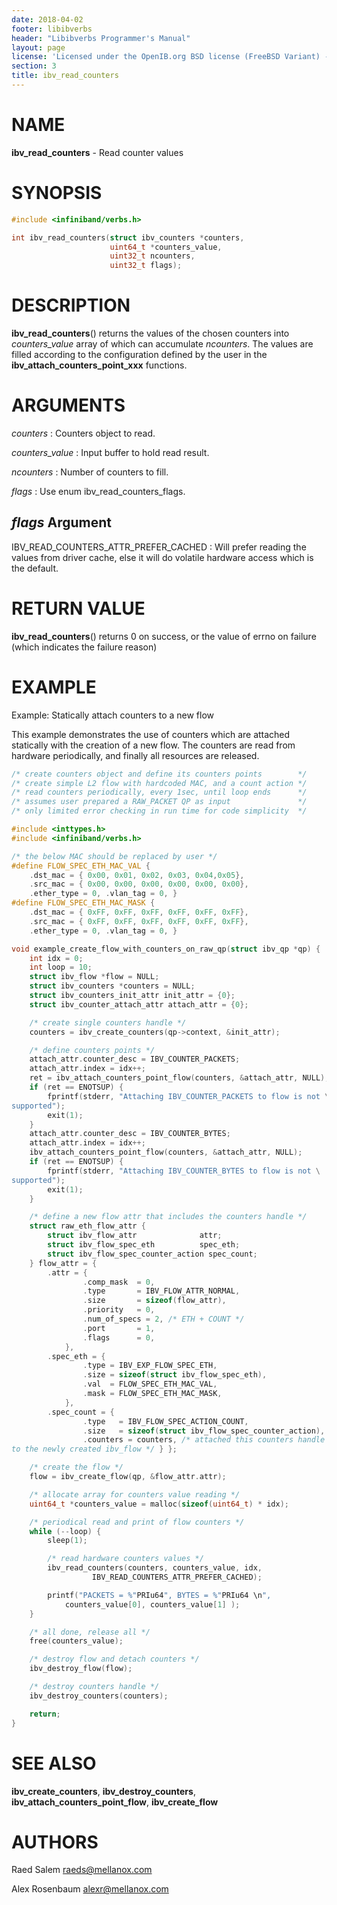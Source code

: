 ```yaml
---
date: 2018-04-02
footer: libibverbs
header: "Libibverbs Programmer's Manual"
layout: page
license: 'Licensed under the OpenIB.org BSD license (FreeBSD Variant) - See COPYING.md'
section: 3
title: ibv_read_counters
---
```


# NAME

**ibv_read_counters** - Read counter values

# SYNOPSIS

```c
#include <infiniband/verbs.h>

int ibv_read_counters(struct ibv_counters *counters,
                      uint64_t *counters_value,
                      uint32_t ncounters,
                      uint32_t flags);
```

# DESCRIPTION

**ibv_read_counters**() returns the values of the chosen counters into
*counters_value* array of which can accumulate *ncounters*.
The values are filled according to the configuration defined by the
user in the **ibv_attach_counters_point_xxx** functions.

# ARGUMENTS

*counters*
:	Counters object to read.

*counters_value*
:	Input buffer to hold read result.

*ncounters*
:	Number of counters to fill.

*flags*
:	Use enum ibv_read_counters_flags.

## *flags* Argument
IBV_READ_COUNTERS_ATTR_PREFER_CACHED
:	Will prefer reading the values from driver cache, else it will do volatile hardware access which is the default.

# RETURN VALUE

**ibv_read_counters**() returns 0 on success, or the value of errno on failure
(which indicates the failure reason)

# EXAMPLE

Example: Statically attach counters to a new flow

This example demonstrates the use of counters which are attached statically with
the creation of a new flow.
The counters are read from hardware periodically, and finally all resources are released.
```c
/* create counters object and define its counters points        */
/* create simple L2 flow with hardcoded MAC, and a count action */
/* read counters periodically, every 1sec, until loop ends      */
/* assumes user prepared a RAW_PACKET QP as input               */
/* only limited error checking in run time for code simplicity  */

#include <inttypes.h>
#include <infiniband/verbs.h>

/* the below MAC should be replaced by user */
#define FLOW_SPEC_ETH_MAC_VAL {
	.dst_mac = { 0x00, 0x01, 0x02, 0x03, 0x04,0x05},
	.src_mac = { 0x00, 0x00, 0x00, 0x00, 0x00, 0x00},
	.ether_type = 0, .vlan_tag = 0, }
#define FLOW_SPEC_ETH_MAC_MASK {
	.dst_mac = { 0xFF, 0xFF, 0xFF, 0xFF, 0xFF, 0xFF},
	.src_mac = { 0xFF, 0xFF, 0xFF, 0xFF, 0xFF, 0xFF},
	.ether_type = 0, .vlan_tag = 0, }

void example_create_flow_with_counters_on_raw_qp(struct ibv_qp *qp) {
	int idx = 0;
	int loop = 10;
	struct ibv_flow *flow = NULL;
	struct ibv_counters *counters = NULL;
	struct ibv_counters_init_attr init_attr = {0};
	struct ibv_counter_attach_attr attach_attr = {0};

	/* create single counters handle */
	counters = ibv_create_counters(qp->context, &init_attr);

	/* define counters points */
	attach_attr.counter_desc = IBV_COUNTER_PACKETS;
	attach_attr.index = idx++;
	ret = ibv_attach_counters_point_flow(counters, &attach_attr, NULL);
	if (ret == ENOTSUP) {
		fprintf(stderr, "Attaching IBV_COUNTER_PACKETS to flow is not \
supported");
		exit(1);
	}
	attach_attr.counter_desc = IBV_COUNTER_BYTES;
	attach_attr.index = idx++;
	ibv_attach_counters_point_flow(counters, &attach_attr, NULL);
	if (ret == ENOTSUP) {
		fprintf(stderr, "Attaching IBV_COUNTER_BYTES to flow is not \
supported");
		exit(1);
	}

	/* define a new flow attr that includes the counters handle */
	struct raw_eth_flow_attr {
		struct ibv_flow_attr              attr;
		struct ibv_flow_spec_eth          spec_eth;
		struct ibv_flow_spec_counter_action spec_count;
	} flow_attr = {
		.attr = {
				.comp_mask  = 0,
				.type       = IBV_FLOW_ATTR_NORMAL,
				.size       = sizeof(flow_attr),
				.priority   = 0,
				.num_of_specs = 2, /* ETH + COUNT */
				.port       = 1,
				.flags      = 0,
			},
		.spec_eth = {
				.type = IBV_EXP_FLOW_SPEC_ETH,
				.size = sizeof(struct ibv_flow_spec_eth),
				.val  = FLOW_SPEC_ETH_MAC_VAL,
				.mask = FLOW_SPEC_ETH_MAC_MASK,
			},
		.spec_count = {
				.type   = IBV_FLOW_SPEC_ACTION_COUNT,
				.size   = sizeof(struct ibv_flow_spec_counter_action),
				.counters = counters, /* attached this counters handle
to the newly created ibv_flow */ } };

	/* create the flow */
	flow = ibv_create_flow(qp, &flow_attr.attr);

	/* allocate array for counters value reading */
	uint64_t *counters_value = malloc(sizeof(uint64_t) * idx);

	/* periodical read and print of flow counters */
	while (--loop) {
		sleep(1);

		/* read hardware counters values */
		ibv_read_counters(counters, counters_value, idx,
				  IBV_READ_COUNTERS_ATTR_PREFER_CACHED);

		printf("PACKETS = %"PRIu64", BYTES = %"PRIu64 \n",
			counters_value[0], counters_value[1] );
	}

	/* all done, release all */
	free(counters_value);

	/* destroy flow and detach counters */
	ibv_destroy_flow(flow);

	/* destroy counters handle */
	ibv_destroy_counters(counters);

	return;
}
```

# SEE ALSO

**ibv_create_counters**, **ibv_destroy_counters**,
**ibv_attach_counters_point_flow**, **ibv_create_flow**

# AUTHORS

Raed Salem <raeds@mellanox.com>

Alex Rosenbaum <alexr@mellanox.com>
